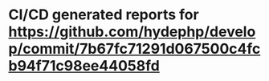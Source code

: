 # CI/CD generated reports for https://github.com/hydephp/develop/commit/7b67fc71291d067500c4fcb94f71c98ee44058fd
